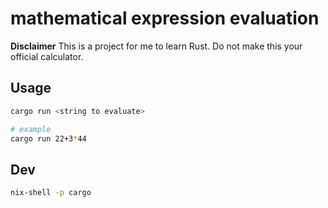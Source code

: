 # mathematical expression evaluation

**Disclaimer**
This is a project for me to learn Rust.
Do not make this your official calculator.


## Usage

```bash
cargo run <string to evaluate>

# example
cargo run 22+3*44
```

## Dev

```bash
nix-shell -p cargo
```

